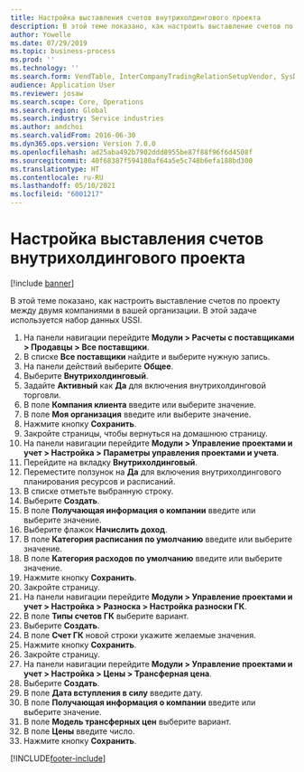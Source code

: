 ```yaml
---
title: Настройка выставления счетов внутрихолдингового проекта
description: В этой теме показано, как настроить выставление счетов по проекту между двумя компаниями в вашей организации.
author: Yowelle
ms.date: 07/29/2019
ms.topic: business-process
ms.prod: ''
ms.technology: ''
ms.search.form: VendTable, InterCompanyTradingRelationSetupVendor, SysDataAreaSelectLookup, ProjParameters, ProjPosting, ProjTransferPrice
audience: Application User
ms.reviewer: josaw
ms.search.scope: Core, Operations
ms.search.region: Global
ms.search.industry: Service industries
ms.author: andchoi
ms.search.validFrom: 2016-06-30
ms.dyn365.ops.version: Version 7.0.0
ms.openlocfilehash: ad25aba492b7902ddd8955be87f88f96f6d4508f
ms.sourcegitcommit: 40f68387f594180af64a5e5c748b6efa188bd300
ms.translationtype: HT
ms.contentlocale: ru-RU
ms.lasthandoff: 05/10/2021
ms.locfileid: "6001217"
---
```

# <a name="configure-intercompany-project-invoicing"></a>Настройка выставления счетов внутрихолдингового проекта

[!include [banner](../../includes/banner.md)]

В этой теме показано, как настроить выставление счетов по проекту между двумя компаниями в вашей организации. В этой задаче используется набор данных USSI.

1. На панели навигации перейдите **Модули > Расчеты с поставщиками > Продавцы > Все поставщики**.
2. В списке **Все поставщики** найдите и выберите нужную запись.
3. На панели действий выберите **Общее**.
4. Выберите **Внутрихолдинговый**.
5. Задайте **Активный** как **Да** для включения внутрихолдинговой торговли.
6. В поле **Компания клиента** введите или выберите значение.
7. В поле **Моя организация** введите или выберите значение.
8. Нажмите кнопку **Сохранить**.
9. Закройте страницы, чтобы вернуться на домашнюю страницу.
10. На панели навигации перейдите **Модули > Управление проектами и учет > Настройка > Параметры управления проектами и учета**.
11. Перейдите на вкладку **Внутрихолдинговый**.
12. Переместите ползунок на **Да** для включения внутрихолдингового планирования ресурсов и расписаний.
13. В списке отметьте выбранную строку.
14. Выберите **Создать**.
15. В поле **Получающая информация о компании** введите или выберите значение.
16. Выберите флажок **Начислить доход**.
17. В поле **Категория расписания по умолчанию** введите или выберите значение.
18. В поле **Категория расходов по умолчанию** введите или выберите значение.
19. Нажмите кнопку **Сохранить**.
20. Закройте страницу.
21. На панели навигации перейдите **Модули > Управление проектами и учет > Настройка > Разноска > Настройка разноски ГК**.
22. В поле **Типы счетов ГК** выберите вариант.
23. Выберите **Создать**.
24. В поле **Счет ГК** новой строки укажите желаемые значения.
25. Нажмите кнопку **Сохранить**.
26. Закройте страницу.
27. На панели навигации перейдите **Модули > Управление проектами и учет > Настройка > Цены > Трансферная цена**.
28. Выберите **Создать**.
29. В поле **Дата вступления в силу** введите дату.
30. В поле **Получающая информация о компании** введите или выберите значение.
31. В поле **Модель трансферных цен** выберите вариант.
32. В поле **Цены** введите число.
33. Нажмите кнопку **Сохранить**.



[!INCLUDE[footer-include](../../includes/footer-banner.md)]